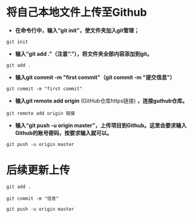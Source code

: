 # 将自己本地文件上传至Github
-   **在命令行中，输入“git init”，使文件夹加入git管理；**

```text
git init
```
-   **输入“git add .”（注意“.”），将文件夹全部内容添加到git。**

```text
git add .
```
-   **输入git commit -m "first commit"（git commit -m "提交信息"）**

```text
git commit -m "first commit"
```
-   **输入git remote add origin** (GitHub仓库https链接) **，连接guthub仓库。**

```text
git remote add origin 链接
```
-   **输入“git push -u origin master”，上传项目到Github。这里会要求输入Github的账号密码，按要求输入就可以。**

```text
git push -u origin master
```

# 后续更新上传
```text
git add .
```

```text
git commit -m "信息"
```

```text
git push -u origin master
```